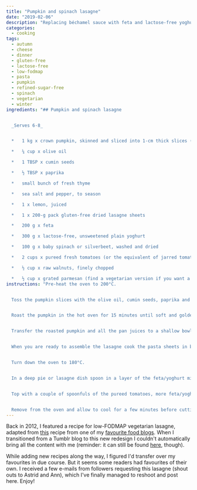 ```yaml
---
title: "Pumpkin and spinach lasagne"
date: "2019-02-06"
description: "Replacing béchamel sauce with feta and lactose-free yoghurt is the secret to this low-FODMAP vegetarian lasagne."
categories: 
  - cooking
tags: 
  - autumn
  - cheese
  - dinner
  - gluten-free
  - lactose-free
  - low-fodmap
  - pasta
  - pumpkin
  - refined-sugar-free
  - spinach
  - vegetarian
  - winter
ingredients: "## Pumpkin and spinach lasagne


  _Serves 6-8_


  *   1 kg x crown pumpkin, skinned and sliced into 1-cm thick slices (note: butternut pumpkin is only allowed in minimal amounts, so choose crown instead. You could also substitute the pumpkin for eggplant)

  *   ¼ cup x olive oil

  *   1 TBSP x cumin seeds

  *   ½ TBSP x paprika

  *   small bunch of fresh thyme

  *   sea salt and pepper, to season

  *   1 x lemon, juiced

  *   1 x 200-g pack gluten-free dried lasagne sheets

  *   200 g x feta

  *   300 g x lactose-free, unsweetened plain yoghurt

  *   100 g x baby spinach or silverbeet, washed and dried

  *   2 cups x pureed fresh tomatoes (or the equivalent of jarred tomatoes)

  *   ½ cup x raw walnuts, finely chopped

  *   ½ cup x grated parmesan (find a vegetarian version if you want a completely veggie meal)"
instructions: "Pre-heat the oven to 200°C.


  Toss the pumpkin slices with the olive oil, cumin seeds, paprika and thyme until the pumpkin is well coated. Season with ground sea salt and fresh cracked pepper and transfer to a large roasting tray.


  Roast the pumpkin in the hot oven for 15 minutes until soft and golden.


  Transfer the roasted pumpkin and all the pan juices to a shallow bowl and drizzle over the lemon juice. Place in the fridge to marinate for at least 30 minutes.


  When you are ready to assemble the lasagne cook the pasta sheets in batches in plenty or rapidly boiling water until al-dente (tender) but not overcooked. Crumble the feta into the yoghurt and combine.


  Turn down the oven to 180°C.


  In a deep pie or lasagne dish spoon in a layer of the feta/yoghurt mix, top with a layer of baby spinach/silverbeet and then a layer of the roasted pumpkin. Top with cooked lasagne sheets.


  Top with a couple of spoonfuls of the pureed tomatoes, more feta/yoghurt, baby spinach/silverbeet and pumpkin. Top with another layer of cooked pasta and repeat. Finish by sprinkling the walnuts and parmesan on top, and place in the oven to cook for 35-40 minutes until bubbling and golden on top.


  Remove from the oven and allow to cool for a few minutes before cutting into wedges. Serve accompanied with a crisp salad or a side of low-FODMAP vegetables if you prefer."
---
```


Back in 2012, I featured a recipe for low-FODMAP vegetarian lasagne, adapted from [this](http://veggienumnum.com/2011/07/15/pumpkin-spinach-lasagna/) recipe from one of my [favourite food blogs](http://veggienumnum.com/). When I transitioned from a Tumblr blog to this new redesign I couldn't automatically bring all the content with me (reminder: it can still be found [here](http://cookingwithnothing.tumblr.com/), though).

While adding new recipes along the way, I figured I'd transfer over my favourites in due course. But it seems some readers had favourites of their own. I received a few e-mails from followers requesting this lasagne (shout outs to Astrid and Ann), which I've finally managed to reshoot and post here. Enjoy!
